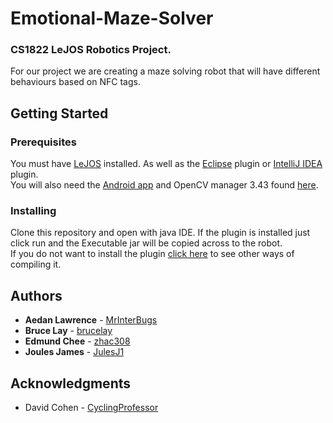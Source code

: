 # Emotional-Maze-Solver
### CS1822 LeJOS Robotics Project.
For our project we are creating a maze solving robot that will have different behaviours based on NFC tags.

## Getting Started
### Prerequisites
You must have [LeJOS](http://www.lejos.org) installed. As well as the [Eclipse](https://plugins.jetbrains.com/plugin/9954-lejos-plugin-for-lego-ev3-mindstorms) plugin or [IntelliJ IDEA](https://plugins.jetbrains.com/plugin/9954-lejos-plugin-for-lego-ev3-mindstorms) plugin.\
You will also need the [Android app](https://github.com/cyclingProfessor/EV3Sensors) and OpenCV manager 3.43 found [here](https://sourceforge.net/projects/opencvlibrary/files/opencv-android/3.4.3/).
### Installing
Clone this repository and open with java IDE. If the plugin is installed just click run and the Executable jar will be copied across to the robot.\
If you do not want to install the plugin [click here](http://www.lejos.org/nxt/nxj/tutorial/Preliminaries/CompileAndRun.htm) to see other ways of compiling it.

## Authors
* **Aedan Lawrence** - [MrInterBugs](https://github.com/MrInterBugs)
* **Bruce Lay** - [brucelay](https://github.com/brucelay)
* **Edmund Chee** - [zhac308](https://github.com/zhac308)
* **Joules James** - [JulesJ1](https://github.com/JulesJ1)

## Acknowledgments
* David Cohen - [CyclingProfessor](https://github.com/cyclingProfessor#)